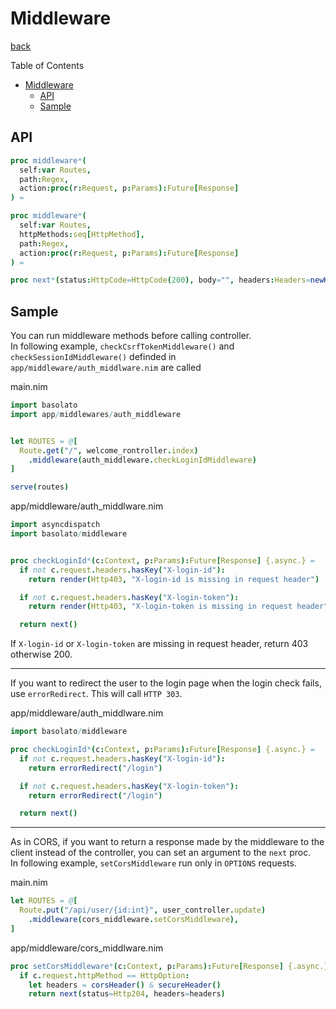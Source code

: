 Middleware
===
[back](../../README.md)

Table of Contents

<!--ts-->
* [Middleware](#middleware)
   * [API](#api)
   * [Sample](#sample)

<!-- Created by https://github.com/ekalinin/github-markdown-toc -->
<!-- Added by: root, at: Fri Dec 22 21:21:25 UTC 2023 -->

<!--te-->

## API
```nim
proc middleware*(
  self:var Routes,
  path:Regex,
  action:proc(r:Request, p:Params):Future[Response]
) =

proc middleware*(
  self:var Routes,
  httpMethods:seq[HttpMethod],
  path:Regex,
  action:proc(r:Request, p:Params):Future[Response]
) =

proc next*(status:HttpCode=HttpCode(200), body="", headers:Headers=newHeaders()):Response =
```

## Sample
You can run middleware methods before calling controller.  
In following example, `checkCsrfTokenMiddleware()` and `checkSessionIdMiddleware()` definded in `app/middleware/auth_middlware.nim` are called

main.nim
```nim
import basolato
import app/middlewares/auth_middleware


let ROUTES = @[
  Route.get("/", welcome_rontroller.index)
    .middleware(auth_middleware.checkLoginIdMiddleware)
]

serve(routes)
```

app/middleware/auth_middlware.nim
```nim
import asyncdispatch
import basolato/middleware


proc checkLoginId*(c:Context, p:Params):Future[Response] {.async.} =
  if not c.request.headers.hasKey("X-login-id"):
    return render(Http403, "X-login-id is missing in request header")

  if not c.request.headers.hasKey("X-login-token"):
    return render(Http403, "X-login-token is missing in request header")

  return next()
```

If `X-login-id` or `X-login-token` are missing in request header, return 403 otherwise 200.

---

If you want to redirect the user to the login page when the login check fails, use `errorRedirect`. This will call `HTTP 303`.

app/middleware/auth_middlware.nim
```nim
import basolato/middleware

proc checkLoginId*(c:Context, p:Params):Future[Response] {.async.} =
  if not c.request.headers.hasKey("X-login-id"):
    return errorRedirect("/login")

  if not c.request.headers.hasKey("X-login-token"):
    return errorRedirect("/login")

  return next()
```

---

As in CORS, if you want to return a response made by the middleware to the client instead of the controller, you can set an argument to the `next` proc.  
In following example, `setCorsMiddleware` run only in `OPTIONS` requests.

main.nim
```nim
let ROUTES = @[
  Route.put("/api/user/{id:int}", user_controller.update)
    .middleware(cors_middleware.setCorsMiddleware),
]
```

app/middleware/cors_middlware.nim
```nim
proc setCorsMiddleware*(c:Context, p:Params):Future[Response] {.async.} =
  if c.request.httpMethod == HttpOption:
    let headers = corsHeader() & secureHeader()
    return next(status=Http204, headers=headers)
```
